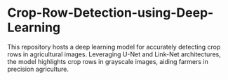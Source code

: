 # Crop-Row-Detection-using-Deep-Learning
This repository hosts a deep learning model for accurately detecting crop rows in agricultural images. Leveraging U-Net and Link-Net architectures, the model highlights crop rows in grayscale images, aiding farmers in precision agriculture. 
